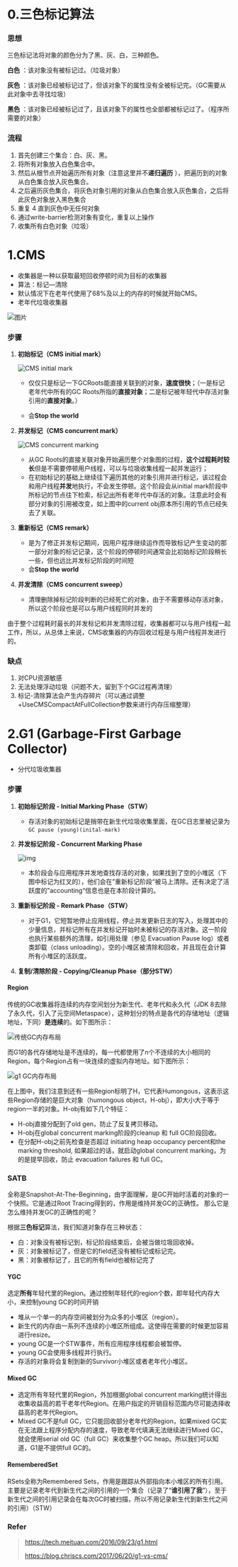 # 0.三色标记算法

### 思想

三色标记法将对象的颜色分为了黑、灰、白，三种颜色。

**白色** ：该对象没有被标记过。（垃圾对象）

**灰色** ：该对象已经被标记过了，但该对象下的属性没有全被标记完。（GC需要从此对象中去寻找垃圾）

**黑色** ：该对象已经被标记过了，且该对象下的属性也全部都被标记过了。（程序所需要的对象）



### 流程

1. 首先创建三个集合：白、灰、黑。
2. 将所有对象放入白色集合中。
3. 然后从根节点开始遍历所有对象（注意这里并不**递归遍历** ），把遍历到的对象从白色集合放入灰色集合。
4. 之后遍历灰色集合，将灰色对象引用的对象从白色集合放入灰色集合，之后将此灰色对象放入黑色集合
5. 重复 4 直到灰色中无任何对象
6. 通过write-barrier检测对象有变化，重复以上操作
7. 收集所有白色对象（垃圾）




# 1.CMS

- 收集器是一种以获取最短回收停顿时间为目标的收集器
- 算法：标记—清除
- 默认情况下在老年代使用了68%及以上的内存的时候就开始CMS。
- 老年代垃圾收集器



![图片](https://mmbiz.qpic.cn/mmbiz_png/6mychickmupXviaXaRYJ5kCxvoqQcEHQGb0EnEJYsX4ZcegM2GG0vOcvU4E2giaXicoiaXTqhqZAM8ACFJMuQYYDerw/640?wx_fmt=png&tp=webp&wxfrom=5&wx_lazy=1&wx_co=1)

### 步骤

1. **初始标记（CMS initial mark）** 
  
   ![CMS initial mark](https://plumbr.eu/wp-content/uploads/2015/06/g1-06.png)
   
   - 仅仅只是标记一下GCRoots能直接关联到的对象，**速度很快**；（一是标记老年代中所有的GC Roots所指的**直接对象**；二是标记被年轻代中存活对象引用的**直接对象**。）
   
   - 会**Stop the world**
   
2. **并发标记（CMS concurrent mark）**
   
   ![CMS concurrent marking](https://plumbr.eu/wp-content/uploads/2015/06/g1-07.png)
   
   - 从GC Roots的直接关联对象开始遍历整个对象图的过程，**这个过程耗时较长**但是不需要停顿用户线程，可以与垃圾收集线程一起并发运行；
   - 在初始标记的基础上继续往下遍历其他的对象引用并进行标记，该过程会和用户线程**并发**地执行，不会发生停顿。这个阶段会从initial mark阶段中所标记的节点往下检索，标记出所有老年代中存活的对象。注意此时会有部分对象的引用被改变，如上图中的current obj原本所引用的节点已经失去了关联。
   
3. **重新标记（CMS remark）** 

   - 是为了修正并发标记期间，因用户程序继续运作而导致标记产生变动的那一部分对象的标记记录，这个阶段的停顿时间通常会比初始标记阶段稍长一些，但也远比并发标记阶段的时间短
   - 会**Stop the world**

4. **并发清除（CMS concurrent sweep）**

   - 清理删除掉标记阶段判断的已经死亡的对象，由于不需要移动存活对象，所以这个阶段也是可以与用户线程同时并发的



​	由于整个过程耗时最长的并发标记和并发清除过程，收集器都可以与用户线程一起工作，所以，从总体上来说，CMS收集器的内存回收过程是与用户线程并发进行的。



### 缺点

1. 对CPU资源敏感
2. 无法处理浮动垃圾（问题不大，留到下个GC过程再清理）
3. 标记-清除算法会产生内存碎片（可以通过调整+UseCMSCompactAtFullCollection参数来进行内存压缩整理）



# 2.G1 (Garbage-First Garbage Collector)

- 分代垃圾收集器

  

### 步骤

1. **初始标记阶段 - Initial Marking Phase（STW）**

   - 存活对象的初始标记是捎带在新生代垃圾收集里面，在GC日志里被记录为`GC pause (young)(inital-mark)`

2. **并发标记阶段 - Concurrent Marking Phase**

   ![img](http://www.oracle.com/webfolder/technetwork/tutorials/obe/java/G1GettingStarted/images/slide14.png)

   - 本阶段会与应用程序并发地查找存活的对象，如果找到了空的小堆区（下图中标记为红叉的），他们会在”重新标记阶段“被马上清除。还有决定了活跃度的”accounting“信息也是在本阶段计算的。

3. **重新标记阶段 - Remark Phase（STW）**

   - 对于G1，它短暂地停止应用线程，停止并发更新日志的写入，处理其中的少量信息，并标记所有在并发标记开始时未被标记的存活对象。这一阶段也执行某些额外的清理，如引用处理（参见 Evacuation Pause log）或者类卸载（class unloading）。空的小堆区被清除和回收，并且现在会计算所有小堆区的活跃度。

4. **复制/清除阶段 - Copying/Cleanup Phase（部分STW）**



#### Region

传统的GC收集器将连续的内存空间划分为新生代、老年代和永久代（JDK 8去除了永久代，引入了元空间Metaspace），这种划分的特点是各代的存储地址（逻辑地址，下同）**是连续**的。如下图所示：

![传统GC内存布局](https://awps-assets.meituan.net/mit-x/blog-images-bundle-2016/8a9db36e.png)

而G1的各代存储地址是不连续的，每一代都使用了n个不连续的大小相同的Region，每个Region占有一块连续的虚拟内存地址。如下图所示：

![g1 GC内存布局](https://awps-assets.meituan.net/mit-x/blog-images-bundle-2016/8ca16868.png)

在上图中，我们注意到还有一些Region标明了H，它代表Humongous，这表示这些Region存储的是巨大对象（humongous object，H-obj），即大小大于等于region一半的对象。H-obj有如下几个特征： 

- H-obj直接分配到了old gen，防止了反复拷贝移动。 
- H-obj在global concurrent marking阶段的cleanup 和 full GC阶段回收。
- 在分配H-obj之前先检查是否超过 initiating heap occupancy percent和the marking threshold, 如果超过的话，就启动global concurrent marking，为的是提早回收，防止 evacuation failures 和 full GC。

### SATB

全称是Snapshot-At-The-Beginning，由字面理解，是GC开始时活着的对象的一个快照。它是通过Root Tracing得到的，作用是维持并发GC的正确性。 那么它是怎么维持并发GC的正确性的呢？

根据**三色标记**算法，我们知道对象存在三种状态： 

- 白：对象没有被标记到，标记阶段结束后，会被当做垃圾回收掉。 
- 灰：对象被标记了，但是它的field还没有被标记或标记完。 
- 黑：对象被标记了，且它的所有field也被标记完了



#### YGC

选定**所有**年轻代里的Region。通过控制年轻代的region个数，即年轻代内存大小，来控制young GC的时间开销

- 堆从一个单一的内存空间被划分为众多的小堆区（region）。
- 新生代的内存由一系列不连续的小堆区所组成。这使得在需要的时候更加容易进行resize。
- young GC是一个STW事件，所有应用程序线程都会被暂停。
- young GC会使用多线程并行执行。
- 存活的对象将会复制到新的Survivor小堆区或者老年代小堆区。



#### Mixed GC

- 选定所有年轻代里的Region，外加根据global concurrent marking统计得出收集收益高的若干老年代Region。在用户指定的开销目标范围内尽可能选择收益高的老年代Region。
- Mixed GC不是full GC，它只能回收部分老年代的Region，如果mixed GC实在无法跟上程序分配内存的速度，导致老年代填满无法继续进行Mixed GC，就会使用serial old GC（full GC）来收集整个GC heap。所以我们可以知道，G1是不提供full GC的。



#### RememberedSet

RSets全称为Remembered Sets，作用是跟踪从外部指向本小堆区的所有引用。主要是记录老年代到新生代之间的引用的一个集合（记录了“**谁引用了我**”），至于新生代之间的引用记录会在每次GC时被扫描，所以不用记录新生代到新生代之间的引用）（STW）






### Refer

>https://tech.meituan.com/2016/09/23/g1.html
>
>https://blog.chriscs.com/2017/06/20/g1-vs-cms/




